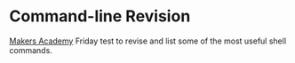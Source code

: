 Command-line Revision
========

[Makers Academy](http://www.makersacademy.com) Friday test to revise and list some of the most useful shell commands.



